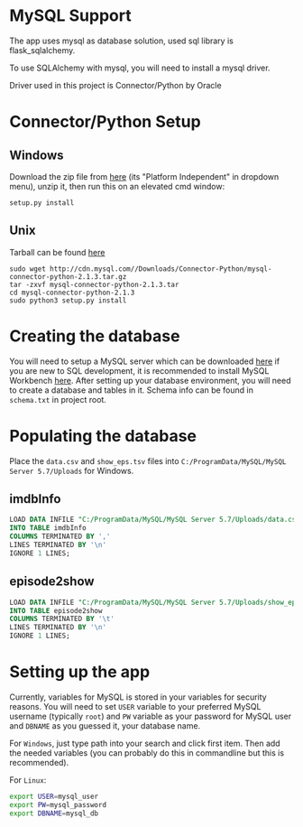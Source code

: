 MySQL Support
===
The app uses mysql as database solution, used sql library is flask_sqlalchemy.

To use SQLAlchemy with mysql, you will need to install a mysql driver.

Driver used in this project is Connector/Python by Oracle

Connector/Python Setup
===

Windows
---
Download the zip file from [here](http://dev.mysql.com/downloads/connector/python/) (its "Platform Independent" in dropdown menu), unzip it, then run this on an elevated cmd window:

```
setup.py install
```

Unix
---

Tarball can be found [here](http://dev.mysql.com/downloads/connector/python/)
```
sudo wget http://cdn.mysql.com//Downloads/Connector-Python/mysql-connector-python-2.1.3.tar.gz
tar -zxvf mysql-connector-python-2.1.3.tar
cd mysql-connector-python-2.1.3
sudo python3 setup.py install
```

Creating the database
===
You will need to setup a MySQL server which can be downloaded [here](https://dev.mysql.com/downloads/mysql/) if you are new to SQL development, it is recommended to install MySQL Workbench [here](https://dev.mysql.com/downloads/workbench/5.2.html). After setting up your database environment, you will need to create a database and tables in it. Schema info can be found in `schema.txt` in project root.

Populating the database
===
Place the `data.csv` and `show_eps.tsv` files into `C:/ProgramData/MySQL/MySQL Server 5.7/Uploads` for Windows.


imdbInfo
---
```sql
LOAD DATA INFILE "C:/ProgramData/MySQL/MySQL Server 5.7/Uploads/data.csv"
INTO TABLE imdbInfo
COLUMNS TERMINATED BY ','
LINES TERMINATED BY '\n'
IGNORE 1 LINES;
```
episode2show
---
```sql
LOAD DATA INFILE "C:/ProgramData/MySQL/MySQL Server 5.7/Uploads/show_eps.tsv"
INTO TABLE episode2show
COLUMNS TERMINATED BY '\t'
LINES TERMINATED BY '\n'
IGNORE 1 LINES;
```

Setting up the app
===
Currently, variables for MySQL is stored in your variables for security reasons. You will need to set `USER` variable to your preferred MySQL username (typically `root`) and `PW` variable as your password for MySQL user and `DBNAME` as you guessed it, your database name.

For `Windows`, just type path into your search and click first item. Then add the needed variables (you can probably do this in commandline but this is recommended).

For `Linux`:

```bash
export USER=mysql_user
export PW=mysql_password
export DBNAME=mysql_db
```
